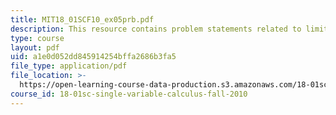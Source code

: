 ```yaml
---
title: MIT18_01SCF10_ex05prb.pdf
description: This resource contains problem statements related to limits and discontinuity.
type: course
layout: pdf
uid: a1e0d052dd845914254bffa2686b3fa5
file_type: application/pdf
file_location: >-
  https://open-learning-course-data-production.s3.amazonaws.com/18-01sc-single-variable-calculus-fall-2010/a1e0d052dd845914254bffa2686b3fa5_MIT18_01SCF10_ex05prb.pdf
course_id: 18-01sc-single-variable-calculus-fall-2010
---
```

